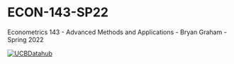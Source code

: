 # ECON-143-SP22

Econometrics 143 - Advanced Methods and Applications - Bryan Graham - Spring 2022

[![UCBDatahub](https://img.shields.io/badge/Launch-UCB%20Datahub-blue.svg)](https://datahub.berkeley.edu/hub/user-redirect/git-pull?repo=https%3A%2F%2Fgithub.com%2Fds-modules%2FECON-143-SP22&urlpath=tree%2ECON-143-SP22%2F&branch=main
)
